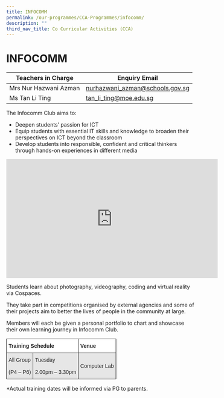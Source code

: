 ```yaml
---
title: INFOCOMM
permalink: /our-programmes/CCA-Programmes/infocomm/
description: ""
third_nav_title: Co Curricular Activities (CCA)
---
```






# **INFOCOMM**



| Teachers in Charge | Enquiry Email | 
| -------- | -------- | 
| Mrs Nur Hazwani Azman     | nurhazwani_azman@schools.gov.sg     | 
|Ms Tan Li Ting|tan_li_ting@moe.edu.sg|






The Infocomm Club aims to:

*   Deepen students’ passion for ICT
*   Equip students with essential IT skills and knowledge to broaden their perspectives on ICT beyond the classroom
*   Develop students into responsible, confident and critical thinkers through hands-on experiences in different media

<iframe width="560" height="315" src="https://www.youtube.com/embed/QvYDmDHl94Y" title="YouTube video player" frameborder="0" allow="accelerometer; autoplay; clipboard-write; encrypted-media; gyroscope; picture-in-picture; web-share" allowfullscreen></iframe>

Students learn about photography, videography, coding and virtual reality via Cospaces.

They take part in competitions organised by external agencies and some of their projects aim to better the lives of people in the community at large.

Members will each be given a personal portfolio to chart and showcase their own learning journey in Infocomm Club.




<table style="border-collapse:collapse;border-spacing:0" class="tg"><thead><tr><th style="background-color:#FFF;border-color:#000000;border-style:solid;border-width:1px;color:#222;font-family:Arial, sans-serif;font-size:14px;font-weight:bold;overflow:hidden;padding:10px 5px;text-align:left;vertical-align:top;word-break:normal" colspan="2"><span style="font-weight:bold">Training Schedule</span></th><th style="background-color:#FFF;border-color:black;border-style:solid;border-width:1px;color:#222;font-family:Arial, sans-serif;font-size:14px;font-weight:bold;overflow:hidden;padding:10px 5px;text-align:left;vertical-align:top;word-break:normal"><span style="font-weight:bold">Venue</span></th></tr></thead><tbody><tr><td style="background-color:#E6E6E6;border-color:#000000;border-style:solid;border-width:1px;color:#222;font-family:Arial, sans-serif;font-size:14px;overflow:hidden;padding:10px 5px;text-align:left;vertical-align:middle;word-break:normal">All  Group<br><br>(P4 – P6)</td><td style="background-color:#E6E6E6;border-color:#000000;border-style:solid;border-width:1px;color:#222;font-family:Arial, sans-serif;font-size:14px;overflow:hidden;padding:10px 5px;text-align:left;vertical-align:middle;word-break:normal">Tuesday<br><br>2.00pm – 3.30pm</td><td style="background-color:#E6E6E6;border-color:black;border-style:solid;border-width:1px;color:#222;font-family:Arial, sans-serif;font-size:14px;overflow:hidden;padding:10px 5px;text-align:left;vertical-align:middle;word-break:normal">Computer Lab</td></tr></tbody></table>

\*Actual training dates will be informed via PG to parents.